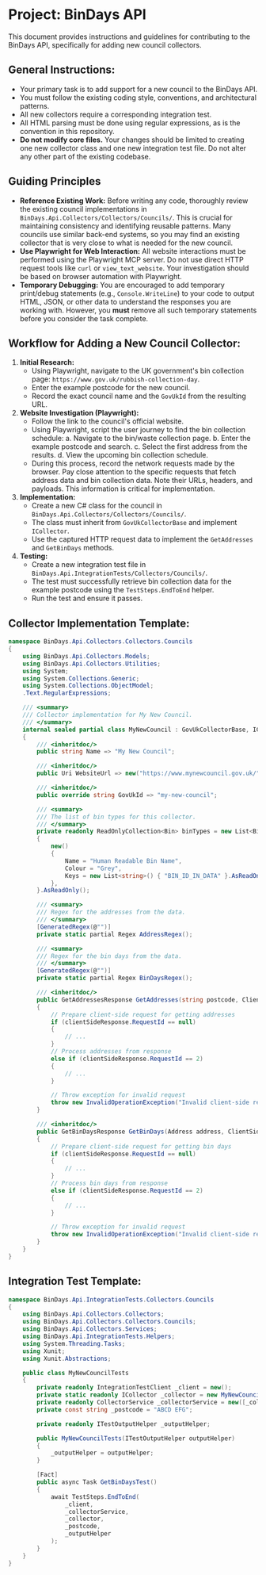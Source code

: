# Project: BinDays API

This document provides instructions and guidelines for contributing to the BinDays API, specifically for adding new council collectors.

## General Instructions:

- Your primary task is to add support for a new council to the BinDays API.
- You must follow the existing coding style, conventions, and architectural patterns.
- All new collectors require a corresponding integration test.
- All HTML parsing must be done using regular expressions, as is the convention in this repository.
- **Do not modify core files.** Your changes should be limited to creating one new collector class and one new integration test file. Do not alter any other part of the existing codebase.

## Guiding Principles

- **Reference Existing Work:** Before writing any code, thoroughly review the existing council implementations in `BinDays.Api.Collectors/Collectors/Councils/`. This is crucial for maintaining consistency and identifying reusable patterns. Many councils use similar back-end systems, so you may find an existing collector that is very close to what is needed for the new council.
- **Use Playwright for Web Interaction:** All website interactions must be performed using the Playwright MCP server. Do not use direct HTTP request tools like `curl` or `view_text_website`. Your investigation should be based on browser automation with Playwright.
- **Temporary Debugging:** You are encouraged to add temporary print/debug statements (e.g., `Console.WriteLine`) to your code to output HTML, JSON, or other data to understand the responses you are working with. However, you **must** remove all such temporary statements before you consider the task complete.

## Workflow for Adding a New Council Collector:

1.  **Initial Research:**
    - Using Playwright, navigate to the UK government's bin collection page: `https://www.gov.uk/rubbish-collection-day`.
    - Enter the example postcode for the new council.
    - Record the exact council name and the `GovUkId` from the resulting URL.
2.  **Website Investigation (Playwright):**
    - Follow the link to the council's official website.
    - Using Playwright, script the user journey to find the bin collection schedule:
        a. Navigate to the bin/waste collection page.
        b. Enter the example postcode and search.
        c. Select the first address from the results.
        d. View the upcoming bin collection schedule.
    - During this process, record the network requests made by the browser. Pay close attention to the specific requests that fetch address data and bin collection data. Note their URLs, headers, and payloads. This information is critical for implementation.
3.  **Implementation:**
    - Create a new C# class for the council in `BinDays.Api.Collectors/Collectors/Councils/`.
    - The class must inherit from `GovUkCollectorBase` and implement `ICollector`.
    - Use the captured HTTP request data to implement the `GetAddresses` and `GetBinDays` methods.
4.  **Testing:**
    - Create a new integration test file in `BinDays.Api.IntegrationTests/Collectors/Councils/`.
    - The test must successfully retrieve bin collection data for the example postcode using the `TestSteps.EndToEnd` helper.
    - Run the test and ensure it passes.

## Collector Implementation Template:

```c#
namespace BinDays.Api.Collectors.Collectors.Councils
{
	using BinDays.Api.Collectors.Models;
	using BinDays.Api.Collectors.Utilities;
	using System;
	using System.Collections.Generic;
	using System.Collections.ObjectModel;
	.Text.RegularExpressions;

	/// <summary>
	/// Collector implementation for My New Council.
	/// </summary>
	internal sealed partial class MyNewCouncil : GovUkCollectorBase, ICollector
	{
		/// <inheritdoc/>
		public string Name => "My New Council";

		/// <inheritdoc/>
		public Uri WebsiteUrl => new("https://www.mynewcouncil.gov.uk/");

		/// <inheritdoc/>
		public override string GovUkId => "my-new-council";

		/// <summary>
		/// The list of bin types for this collector.
		/// </summary>
		private readonly ReadOnlyCollection<Bin> binTypes = new List<Bin>()
		{
			new()
			{
				Name = "Human Readable Bin Name",
				Colour = "Grey",
				Keys = new List<string>() { "BIN_ID_IN_DATA" }.AsReadOnly(),
			},
		}.AsReadOnly();

		/// <summary>
		/// Regex for the addresses from the data.
		/// </summary>
		[GeneratedRegex(@"")]
		private static partial Regex AddressRegex();

		/// <summary>
		/// Regex for the bin days from the data.
		/// </summary>
		[GeneratedRegex(@"")]
		private static partial Regex BinDaysRegex();

		/// <inheritdoc/>
		public GetAddressesResponse GetAddresses(string postcode, ClientSideResponse? clientSideResponse)
		{
			// Prepare client-side request for getting addresses
			if (clientSideResponse.RequestId == null)
			{
				// ...
			}
			// Process addresses from response
			else if (clientSideResponse.RequestId == 2)
			{
				// ...
			}

			// Throw exception for invalid request
			throw new InvalidOperationException("Invalid client-side request.");
		}

		/// <inheritdoc/>
		public GetBinDaysResponse GetBinDays(Address address, ClientSideResponse? clientSideResponse)
		{
			// Prepare client-side request for getting bin days
			if (clientSideResponse.RequestId == null)
			{
				// ...
			}
			// Process bin days from response
			else if (clientSideResponse.RequestId == 2)
			{
				// ...
			}

			// Throw exception for invalid request
			throw new InvalidOperationException("Invalid client-side request.");
		}
	}
}
```

## Integration Test Template:

```c#
namespace BinDays.Api.IntegrationTests.Collectors.Councils
{
	using BinDays.Api.Collectors.Collectors;
	using BinDays.Api.Collectors.Collectors.Councils;
	using BinDays.Api.Collectors.Services;
	using BinDays.Api.IntegrationTests.Helpers;
	using System.Threading.Tasks;
	using Xunit;
	using Xunit.Abstractions;

	public class MyNewCouncilTests
	{
		private readonly IntegrationTestClient _client = new();
		private static readonly ICollector _collector = new MyNewCouncil();
		private readonly CollectorService _collectorService = new([_collector]);
		private const string _postcode = "ABCD EFG";

		private readonly ITestOutputHelper _outputHelper;

		public MyNewCouncilTests(ITestOutputHelper outputHelper)
		{
			_outputHelper = outputHelper;
		}

		[Fact]
		public async Task GetBinDaysTest()
		{
			await TestSteps.EndToEnd(
				_client,
				_collectorService,
				_collector,
				_postcode,
				_outputHelper
			);
		}
	}
}
```
